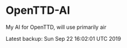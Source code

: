 # OpenTTD-AI
My AI for OpenTTD, will use primarily air

Latest backup: Sun Sep 22 16:02:01 UTC 2019
